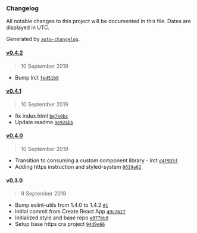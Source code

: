 ### Changelog

All notable changes to this project will be documented in this file. Dates are displayed in UTC.

Generated by [`auto-changelog`](https://github.com/CookPete/auto-changelog).

#### [v0.4.2](https://github.com/louisgv/lrat/compare/v0.4.1...v0.4.2)

> 10 September 2019

- Bump lrct [`fed51b6`](https://github.com/louisgv/lrat/commit/fed51b6b2dd8883bf5dc9aee09b32ebcd1880efd)

#### [v0.4.1](https://github.com/louisgv/lrat/compare/v0.4.0...v0.4.1)

> 10 September 2019

- fix index.html [`be7e0bc`](https://github.com/louisgv/lrat/commit/be7e0bcf705c2579189d92944ea63e6fd992d7ba)
- Update readme [`9e924bb`](https://github.com/louisgv/lrat/commit/9e924bb386e11245af0743a0419e5a0fc99c54bd)

#### [v0.4.0](https://github.com/louisgv/lrat/compare/v0.3.0...v0.4.0)

> 10 September 2019

- Transition to consuming a custom component library - lrct [`d4f935f`](https://github.com/louisgv/lrat/commit/d4f935f524c5c009f748d32ba4687eaaf0ab0756)
- Adding https instruction and styled-system [`8619a62`](https://github.com/louisgv/lrat/commit/8619a62f3bc098ff3e62c1371e58c5c065053d46)

#### v0.3.0

> 9 September 2019

- Bump eslint-utils from 1.4.0 to 1.4.2 [`#1`](https://github.com/louisgv/lrat/pull/1)
- Initial commit from Create React App [`49c7627`](https://github.com/louisgv/lrat/commit/49c7627024b91fcced58e666b99320c92eae7aea)
- Initialized style and base repo [`e077bb9`](https://github.com/louisgv/lrat/commit/e077bb909444932fc6dcddc06ba747128bea465d)
- Setup base https cra project [`94d9e66`](https://github.com/louisgv/lrat/commit/94d9e665c787ffa3868656772ae1fe3fb2b3c4bf)
